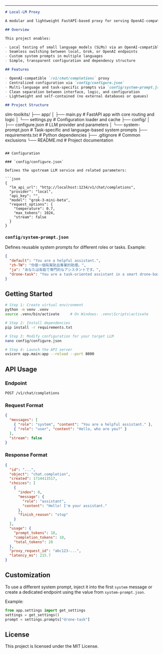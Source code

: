 

---

```markdown
# Local-LM Proxy

A modular and lightweight FastAPI-based proxy for serving OpenAI-compatible `/v1/chat/completions` requests to a locally hosted or third-party Large Language Model (LLM) backend. Designed to facilitate integration, model switching, and prompt management without altering core logic.

## Overview

This project enables:

- Local testing of small language models (SLMs) via an OpenAI-compatible API
- Seamless switching between local, Grok, or OpenAI endpoints
- Custom system prompts in multiple languages
- Simple, transparent configuration and dependency structure

## Features

- OpenAI-compatible `/v1/chat/completions` proxy
- Centralized configuration via `config/configure.json`
- Multi-language and task-specific prompts via `config/system-prompt.json`
- Clean separation between interface, logic, and configuration
- Lightweight and self-contained (no external databases or queues)

## Project Structure

```
slm-toolkits/
├── app/
│   ├── main.py            # FastAPI app with core routing and logic
│   └── settings.py        # Configuration loader and cache
├── config/
│   ├── configure.json     # LLM provider and parameters
│   └── system-prompt.json # Task-specific and language-based system prompts
├── requirements.txt       # Python dependencies
├── .gitignore             # Common exclusions
└── README.md              # Project documentation
```

## Configuration

### `config/configure.json`

Defines the upstream LLM service and related parameters:

```json
{
  "lm_api_url": "http://localhost:1234/v1/chat/completions",
  "provider": "local",
  "api_key": "",
  "model": "grok-3-mini-beta",
  "request_options": {
    "temperature": 0.7,
    "max_tokens": 1024,
    "stream": false
  }
}
```

### `config/system-prompt.json`

Defines reusable system prompts for different roles or tasks. Example:

```json
{
  "default": "You are a helpful assistant.",
  "zh-TW": "你是一個有幫助且專業的助理。",
  "ja": "あなたは有能で専門的なアシスタントです。",
  "drone-task": "You are a task-oriented assistant in a smart drone-based solar panel maintenance system..."
}
```

## Getting Started

```bash
# Step 1: Create virtual environment
python -m venv .venv
source .venv/bin/activate     # On Windows: .venv\Scripts\activate

# Step 2: Install dependencies
pip install -r requirements.txt

# Step 3: Modify configuration for your target LLM
nano config/configure.json

# Step 4: Launch the API server
uvicorn app.main:app --reload --port 8000
```

## API Usage

### Endpoint

```
POST /v1/chat/completions
```

### Request Format

```json
{
  "messages": [
    { "role": "system", "content": "You are a helpful assistant." },
    { "role": "user", "content": "Hello, who are you?" }
  ],
  "stream": false
}
```

### Response Format

```json
{
  "id": "...",
  "object": "chat.completion",
  "created": 1714413517,
  "choices": [
    {
      "index": 0,
      "message": {
        "role": "assistant",
        "content": "Hello! I'm your assistant."
      },
      "finish_reason": "stop"
    }
  ],
  "usage": {
    "prompt_tokens": 18,
    "completion_tokens": 10,
    "total_tokens": 28
  },
  "proxy_request_id": "abc123-...",
  "latency_ms": 215.7
}
```

## Customization

To use a different system prompt, inject it into the first `system` message or create a dedicated endpoint using the value from `system-prompt.json`.

Example:

```python
from app.settings import get_settings
settings = get_settings()
prompt = settings.prompts["drone-task"]
```

## License

This project is licensed under the MIT License.
```
